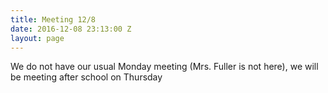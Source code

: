 ```yaml
---
title: Meeting 12/8
date: 2016-12-08 23:13:00 Z
layout: page
---
```


We do not have our usual Monday meeting (Mrs. Fuller is not here), we will be meeting after school on Thursday